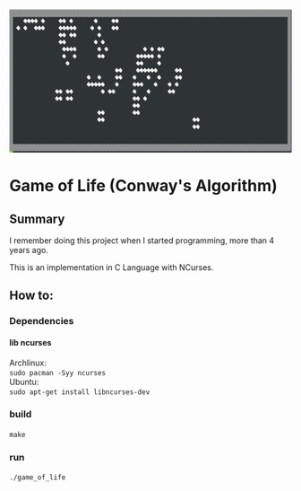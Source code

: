 ![Screenshot](https://github.com/AkselsLedins/academic-c-game-of-life/raw/master/screenshot.png)  

# Game of Life (Conway's Algorithm)

## Summary

I remember doing this project when I started programming, more than 4 years ago.

This is an implementation in C Language with NCurses.

## How to:

### Dependencies

#### lib ncurses

Archlinux:   
```sudo pacman -Syy ncurses```   
Ubuntu:   
```sudo apt-get install libncurses-dev```   


### build   
`make`

### run  
`./game_of_life`
